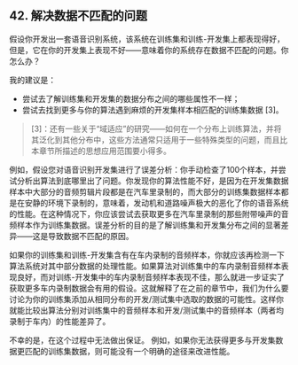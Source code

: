 ## 42. 解决数据不匹配的问题

假设你开发出一套语音识别系统，该系统在训练集和训练-开发集上都表现得好，但是，它在你的开发集上表现不好——意味着你的系统存在数据不匹配的问题。你怎么办？

我的建议是：

- 尝试去了解训练集和开发集的数据分布之间的哪些属性不一样；
- 尝试去找到更多与你的算法遇到麻烦的开发集样本相匹配的训练集数据 [3]。

>[3]：还有一些关于“域适应”的研究——如何在一个分布上训练算法，并将其泛化到其他分布中，这些方法通常只适用于一些特殊类型的问题，而且比本章节所描述的思想应用范围要小得多。

例如，假设您对语音识别开发集进行了误差分析：你手动检查了100个样本，并尝试分析出算法到底哪里出了问题。你发现你的算法性能不好，是因为在开发集数据样本中大部分的音频剪辑片段都是在汽车里录制的，而大部分的训练集数据样本都是在安静的环境下录制的，意味着，发动机和道路噪声极大的恶化了你的语音系统的性能。在这种情况下，你应该尝试去获取更多在汽车里录制的那些附带噪声的音频样本作为训练集数据。误差分析的目的是了解训练集和开发集分布之间的显著差异——这是导致数据不匹配的原因。

如果你的训练集和训练-开发集含有在车内录制的音频样本，你就应该再检测一下算法系统对其中部分数据的处理性能。如果算法对训练集中的车内录制音频样本表现良好，而对训练-开发集中的车内录制音频样本表现不佳，那么就进一步证实了获取更多车内录制数据会有用的假设。这就解释了在之前的章节中，我们为什么要讨论为你的训练集添加从相同分布的开发/测试集中选取的数据的可能性。这样你就能比较出算法分别对训练集中的音频样本和开发/测试集中的音频样本（两者均录制于车内）的性能差异了。

不幸的是，在这个过程中无法做出保证。 例如，如果你无法获得更多与开发集数据更匹配的训练集数据，则可能没有一个明确的途径来改进性能。